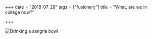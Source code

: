 +++
date = "2018-07-28"
tags = ["fusionary"]
title = "What, are we in college now?"

+++

![Drinking a sangria bowl](/img/2018/2018-07-28-What-are-we-in-college.jpg)

